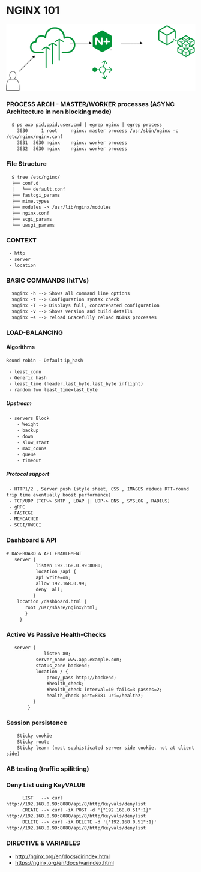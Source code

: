 # NGINX 101
 

![Image of Nginx](https://github.com/learnbyseven/NGINX/blob/master/Untitled%20Diagram.png)

### PROCESS ARCH - MASTER/WORKER processes (ASYNC Architecture in non blocking mode)

      $ ps axo pid,ppid,user,cmd | egrep nginx | egrep process
        3630     1 root     nginx: master process /usr/sbin/nginx -c /etc/nginx/nginx.conf
        3631  3630 nginx    nginx: worker process
        3632  3630 nginx    nginx: worker process

### File Structure 
      $ tree /etc/nginx/ 
      ├── conf.d
      │   └── default.conf
      ├── fastcgi_params
      ├── mime.types
      ├── modules -> /usr/lib/nginx/modules
      ├── nginx.conf
      ├── scgi_params
      └── uwsgi_params

### CONTEXT 
     - http 
     - server
     - location
### BASIC COMMANDS (htTVs)
      $nginx -h --> Shows all command line options
      $nginx -t --> Configuration syntax check
      $nginx -T --> Displays full, concatenated configuration
      $nginx -V --> Shows version and build details
      $nginx –s --> reload Gracefully reload NGINX processes
   

### LOAD-BALANCING 
#### Algorithms 

```Round robin - Default```
```ip_hash```
        
```
 - least_conn 
 - Generic hash 
 - least_time (header,last_byte,last_byte inflight)
 - random two least_time=last_byte
 ```
       

##### Upstream 
     - servers Block 
        - Weight
        - backup
        - down
        - slow_start
        - max_conns
        - queue
        - timeout

##### Protocol support
     - HTTP1/2 , Server push (style sheet, CSS , IMAGES reduce RTT-round trip time eventually boost performance) 
     - TCP/UDP (TCP-> SMTP , LDAP || UDP-> DNS , SYSLOG , RADIUS) 
     - gRPC
     - FASTCGI
     - MEMCACHED
     - SCGI/UWCGI

### Dashboard & API
    # DASHBOARD & API ENABLEMENT
       server { 
               listen 192.168.0.99:8080;
               location /api {
               api write=on;
               allow 192.168.0.99;
               deny  all;
              } 
        location /dashboard.html {
           root /usr/share/nginx/html;
           }
         }

### Active Vs Passive Health-Checks 
       server {
	              listen 80; 
               server_name www.app.example.com;
               status_zone backend; 
               location / {
                   proxy_pass http://backend;
                   #health_check;
                   #health_check interval=10 fails=3 passes=2;
                   health_check port=8081 uri=/healthz;
              }	
            }	

### Session persistence 
        Sticky cookie
        Sticky route
        Sticky learn (most sophisticated server side cookie, not at client side)

### AB testing (traffic spilitting)


      
### Deny List using KeyVALUE
          LIST   --> curl http://192.168.0.99:8080/api/8/http/keyvals/denylist
          CREATE --> curl -iX POST -d '{"192.168.0.51":1}' http://192.168.0.99:8080/api/8/http/keyvals/denylist
          DELETE --> curl -iX DELETE -d '{"192.168.0.51":1}' http://192.168.0.99:8080/api/8/http/keyvals/denylist



### DIRECTIVE & VARIABLES
   - http://nginx.org/en/docs/dirindex.html
   - https://nginx.org/en/docs/varindex.html
